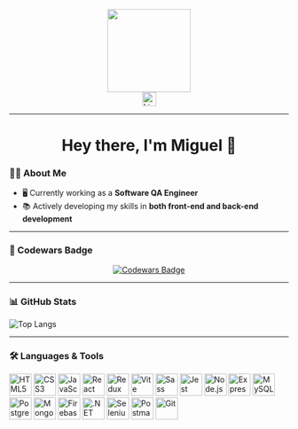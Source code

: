 <div align="center">
  <img height="150" src="https://media4.giphy.com/media/aEwLTJvYxwo1L09oyP/giphy.webp?cid=ecf05e47iixmrfxr7ck7lix4ekrtrgsjfnuc1hoq888uin9c&ep=v1_gifs_search&rid=giphy.webp&ct=g" />
</div>

<div align="center">
  <a href="https://www.linkedin.com/in/miguel-pardal-esparis/" target="_blank">
    <img src="https://img.shields.io/static/v1?message=LinkedIn&logo=linkedin&label=&color=0077B5&logoColor=white&labelColor=&style=for-the-badge" height="25" alt="LinkedIn Badge" />
  </a>
</div>

---

<h1 align="center">Hey there, I'm Miguel 👋</h1>

###

### 👨‍💻 About Me

- 🖥️ Currently working as a **Software QA Engineer**  
- 📚 Actively developing my skills in **both front-end and back-end development**

---

### 🏅 Codewars Badge

<div align="center">
  <a href="https://www.codewars.com/users/mipaes7">
    <img src="https://www.codewars.com/users/mipaes7/badges/large" alt="Codewars Badge"/>
  </a>
</div>

---

### 📊 GitHub Stats

![Top Langs](https://github-readme-stats.vercel.app/api/top-langs/?username=mipaes7&hide_progress=true)

---

### 🛠️ Languages & Tools

<div align="left">
  <img src="https://img.shields.io/badge/HTML5-E34F26?logo=html5&logoColor=white&style=for-the-badge" height="40" alt="HTML5" />
  <img src="https://img.shields.io/badge/CSS3-1572B6?logo=css3&logoColor=white&style=for-the-badge" height="40" alt="CSS3" />
  <img src="https://img.shields.io/badge/JavaScript-F7DF1E?logo=javascript&logoColor=black&style=for-the-badge" height="40" alt="JavaScript" />
  <img src="https://img.shields.io/badge/React-61DAFB?logo=react&logoColor=black&style=for-the-badge" height="40" alt="React" />
  <img src="https://img.shields.io/badge/Redux-764ABC?logo=redux&logoColor=white&style=for-the-badge" height="40" alt="Redux" />
  <img src="https://img.shields.io/badge/Vite-646CFF?logo=vite&logoColor=white&style=for-the-badge" height="40" alt="Vite" />
  <img src="https://img.shields.io/badge/Sass-CC6699?logo=sass&logoColor=black&style=for-the-badge" height="40" alt="Sass" />
  <img src="https://img.shields.io/badge/Jest-C21325?logo=jest&logoColor=white&style=for-the-badge" height="40" alt="Jest" />
  <img src="https://img.shields.io/badge/Node.js-339933?logo=nodedotjs&logoColor=white&style=for-the-badge" height="40" alt="Node.js" />
  <img src="https://img.shields.io/badge/Express-000000?logo=express&logoColor=white&style=for-the-badge" height="40" alt="Express" />
  <img src="https://img.shields.io/badge/MySQL-4479A1?logo=mysql&logoColor=white&style=for-the-badge" height="40" alt="MySQL" />
  <img src="https://img.shields.io/badge/PostgreSQL-4169E1?logo=postgresql&logoColor=white&style=for-the-badge" height="40" alt="PostgreSQL" />
  <img src="https://img.shields.io/badge/MongoDB-47A248?logo=mongodb&logoColor=white&style=for-the-badge" height="40" alt="MongoDB" />
  <img src="https://img.shields.io/badge/Firebase-FFCA28?logo=firebase&logoColor=black&style=for-the-badge" height="40" alt="Firebase" />
  <img src="https://img.shields.io/badge/.NET-512BD4?logo=dotnet&logoColor=white&style=for-the-badge" height="40" alt=".NET" />
  <img src="https://img.shields.io/badge/Selenium-43B02A?logo=selenium&logoColor=black&style=for-the-badge" height="40" alt="Selenium" />
  <img src="https://img.shields.io/badge/Postman-FF6C37?logo=postman&logoColor=black&style=for-the-badge" height="40" alt="Postman" />
  <img src="https://img.shields.io/badge/Git-F05032?logo=git&logoColor=white&style=for-the-badge" height="40" alt="Git" />
</div>

